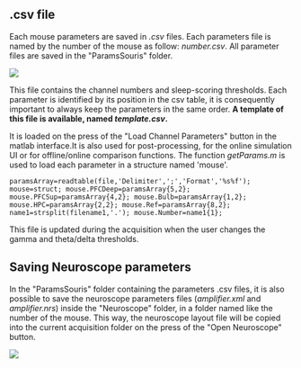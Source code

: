## .csv file
Each mouse parameters are saved in _.csv_ files. Each parameters file is named by the number of the mouse as follow: _number.csv_. All parameter files are saved in the "ParamsSouris" folder. 

![](https://user-images.githubusercontent.com/41677251/43194171-0f018372-9002-11e8-92df-61645a3112da.PNG)

This file contains the channel numbers and sleep-scoring thresholds. Each parameter is identified by its position in the csv table, it is consequently important to always keep the parameters in the same order. 
**A template of this file is available, named _template.csv_.**

It is loaded on the press of the "Load Channel Parameters" button in the matlab interface.It is also used for post-processing, for the online simulation UI or for offline/online comparison functions. The function _getParams.m_ is used to load each parameter in a structure named 'mouse'.

`paramsArray=readtable(file,'Delimiter',';','Format','%s%f');
mouse=struct;
mouse.PFCDeep=paramsArray{5,2};
mouse.PFCSup=paramsArray{4,2};
mouse.Bulb=paramsArray{1,2};
mouse.HPC=paramsArray{2,2};
mouse.Ref=paramsArray{8,2};
name1=strsplit(filename1,'.');
mouse.Number=name1{1};`

This file is updated during the acquisition when the user changes the gamma and theta/delta thresholds.

## Saving Neuroscope parameters
In the "ParamsSouris" folder containing the parameters .csv files, it is also possible to save the neuroscope parameters files (_amplifier.xml_ and _amplifier.nrs_) inside the "Neuroscope" folder, in a folder named like the number of the mouse. This way, the neuroscope layout file will be copied into the current acquisition folder on the press of the "Open Neuroscope" button.

![](https://user-images.githubusercontent.com/41677251/43527012-d75da816-95a5-11e8-94e4-7f8c98f1fd47.png)
